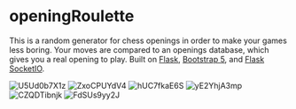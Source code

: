 # openingRoulette
This is a random generator for chess openings in order to make your games less boring. Your moves are compared to an openings database, which gives you a real opening to play. 
Built on [Flask](https://flask.palletsprojects.com/en/2.0.x/), [Bootstrap 5](https://getbootstrap.com/), and [Flask SocketIO](https://flask-socketio.readthedocs.io/en/latest/).

![U5Ud0b7X1z](https://github.com/user-attachments/assets/10919267-ac6c-46e1-9ed0-e1538090e225)
![ZxoCPUYdV4](https://github.com/user-attachments/assets/4f5eff02-e2dc-4e06-a8d7-e7cd6f6a819c)
![hUC7fkaE6S](https://github.com/user-attachments/assets/3f8567b1-3c2c-458b-966f-966a982dc466)
![yE2YhjA3mp](https://github.com/user-attachments/assets/b45e2a1c-12ca-4584-a2a5-24e75c905780)
![CZQDTibnjk](https://github.com/user-attachments/assets/64eaff5b-307a-4239-817b-c154a29ff38f)
![FdSUs9yy2J](https://github.com/user-attachments/assets/f23630fa-d454-40d1-b854-557bf6f25111)
